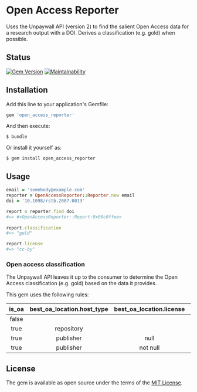 # Open Access Reporter

Uses the Unpaywall API (version 2) to find the salient Open Access data for a research output with a DOI. Derives
a classification (e.g. gold) when possible.

## Status

[![Gem Version](https://badge.fury.io/rb/open_access_reporter.svg)](https://badge.fury.io/rb/open_access_reporter)
[![Maintainability](https://api.codeclimate.com/v1/badges/f05eda4aa8b19c3d232c/maintainability)](https://codeclimate.com/github/lulibrary/open_access_reporter/maintainability)

## Installation

Add this line to your application's Gemfile:

```ruby
gem 'open_access_reporter'
```

And then execute:

    $ bundle

Or install it yourself as:

    $ gem install open_access_reporter

## Usage
```ruby
email = 'somebody@example.com'
reporter = OpenAccessReporter::Reporter.new email    
doi = '10.1098/rstb.2007.0013'

report = reporter.find doi
#=> #<OpenAccessReporter::Report:0x00c0ffee>
 
report.classification
#=> "gold"

report.license
#=> "cc-by"

```` 

### Open access classification
The Unpaywall API leaves it up to the consumer to determine the Open Access classification (e.g. gold) based on the data 
it provides.

This gem uses the following rules:

is_oa | best_oa_location.host_type  | best_oa_location.license | classification
:---: | :---: | :---: | :---:
false | | | closed
true | repository | | green
true | publisher | null | bronze
true | publisher | not null | gold


## License

The gem is available as open source under the terms of the [MIT License](https://opensource.org/licenses/MIT).